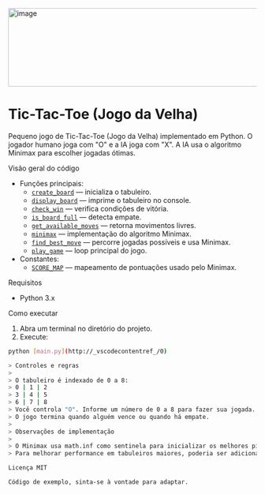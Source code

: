 <img width="594" height="159" alt="image" src="https://github.com/user-attachments/assets/d5d9c578-ecee-4d79-869e-bd0b7e54be33" />

# Tic-Tac-Toe (Jogo da Velha)

Pequeno jogo de Tic-Tac-Toe (Jogo da Velha) implementado em Python. O jogador humano joga com "O" e a IA joga com "X". A IA usa o algoritmo Minimax para escolher jogadas ótimas.


Visão geral do código
- Funções principais:
  - [`create_board`](main.py) — inicializa o tabuleiro.
  - [`display_board`](main.py) — imprime o tabuleiro no console.
  - [`check_win`](main.py) — verifica condições de vitória.
  - [`is_board_full`](main.py) — detecta empate.
  - [`get_available_moves`](main.py) — retorna movimentos livres.
  - [`minimax`](main.py) — implementação do algoritmo Minimax.
  - [`find_best_move`](main.py) — percorre jogadas possíveis e usa Minimax.
  - [`play_game`](main.py) — loop principal do jogo.
- Constantes:
  - [`SCORE_MAP`](main.py) — mapeamento de pontuações usado pelo Minimax.

Requisitos
- Python 3.x

Como executar
1. Abra um terminal no diretório do projeto.
2. Execute:
```sh
python [main.py](http://_vscodecontentref_/0)

> Controles e regras
>
> O tabuleiro é indexado de 0 a 8:
> 0 | 1 | 2
> 3 | 4 | 5
> 6 | 7 | 8
> Você controla "O". Informe um número de 0 a 8 para fazer sua jogada.
> O jogo termina quando alguém vence ou quando há empate.
>  
> Observações de implementação
> 
> O Minimax usa math.inf como sentinela para inicializar os melhores piores resultados (veja > minimax).
> Para melhorar performance em tabuleiros maiores, poderia ser adicionada poda alpha-beta e > memorização

Licença MIT

Código de exemplo, sinta-se à vontade para adaptar.
